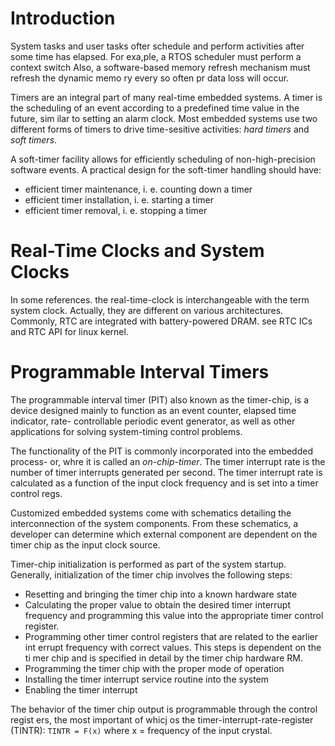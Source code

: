 # Introduction

System tasks and user tasks ofter schedule and perform activities after some
time has elapsed. For exa,ple, a RTOS scheduler must perform a context switch
Also, a software-based memory refresh mechanism must refresh the dynamic memo
ry every so often pr data loss will occur.

Timers are an integral part of many real-time embedded systems. A timer is the
scheduling of an event according to a predefined time value in the future, sim
ilar to setting an alarm clock. Most embedded systems use two different forms
of timers to drive time-sesitive activities: _hard timers_ and _soft timers_.

A soft-timer facility allows for efficiently scheduling of non-high-precision
software events. A practical design for the soft-timer handling should have:

* efficient timer maintenance, i. e. counting down a timer
* efficient timer installation, i. e. starting a timer
* efficient timer removal, i. e. stopping a timer

# Real-Time Clocks and System Clocks

In some references. the real-time-clock is interchangeable with the term system
clock. Actually, they are different on various architectures. Commonly, RTC are
integrated with battery-powered DRAM. see RTC ICs and RTC API for linux kernel.

# Programmable Interval Timers

The programmable interval timer (PIT) also known as the timer-chip, is a device
designed mainly to function as an event counter, elapsed time indicator, rate-
controllable periodic event generator, as well as other applications for solving
system-timing control problems.

The functionality of the PIT is commonly incorporated into the embedded process-
or, whre it is called an _on-chip-timer_. The timer interrupt rate is the number
of timer interrupts generated per second. The timer interrupt rate is calculated
as a function of the input clock frequency and is set into a timer control regs.

Customized embedded systems come with schematics detailing the interconnection
of the system components. From these schematics, a developer can determine which
external component are dependent on the timer chip as the input clock source.

Timer-chip initialization is performed as part of the system startup. Generally,
initialization of the timer chip involves the following steps:

* Resetting and bringing the timer chip into a known hardware state
* Calculating the proper value to obtain the desired timer interrupt frequency
	and programming this value into the appropriate timer control register.
* Programming other timer control registers that are related to the earlier int
	errupt frequency with correct values. This steps is dependent on the ti
	mer chip and is specified in detail by the timer chip hardware RM.
* Programming the timer chip with the proper mode of operation
* Installing the timer interrupt service routine into the system
* Enabling the timer interrupt

The behavior of the timer chip output is programmable through the control regist
ers, the most important of whicj os the timer-interrupt-rate-register (TINTR):
	`TINTR = F(x)` where x = frequency of the input crystal.






















